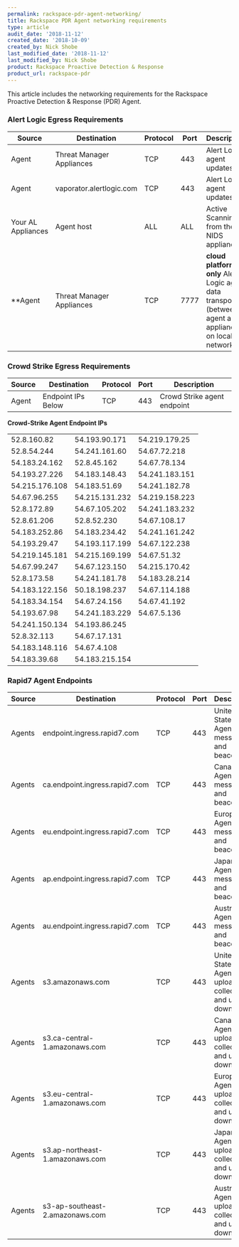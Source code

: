 ```yaml
---
permalink: rackspace-pdr-agent-networking/
title: Rackspace PDR Agent networking requirements
type: article
audit_date: '2018-11-12'
created_date: '2018-10-09'
created_by: Nick Shobe
last_modified_date: '2018-11-12'
last_modified_by: Nick Shobe
product: Rackspace Proactive Detection & Response
product_url: rackspace-pdr
---
```


This article includes the networking requirements for the Rackspace Proactive Detection & Response (PDR) Agent.

### Alert Logic Egress Requirements

| Source | Destination | Protocol | Port | Description |
| ------ | ----------- | -------- | ---- | ----------- |
| Agent | Threat Manager Appliances | TCP | 443 | Alert Logic agent updates |
| Agent | vaporator.alertlogic.com | TCP | 443 | Alert Logic agent updates |
| Your AL Appliances | Agent host | ALL | ALL | Active Scanning from the NIDS appliances |
| **Agent | Threat Manager Appliances | TCP | 7777 | **cloud platforms only**  Alert Logic agent data transport (between agent and appliance on local network) |

### Crowd Strike Egress Requirements

| Source | Destination | Protocol | Port | Description |
| ------ | ----------- | -------- | ---- | ----------- |
| Agent | Endpoint IPs Below | TCP | 443 | Crowd Strike agent endpoint |

**Crowd-Strike Agent Endpoint IPs**

|             |               |               |
|-------------|---------------|---------------|
| 52.8.160.82 | 54.193.90.171 | 54.219.179.25 |
| 52.8.54.244 | 54.241.161.60 | 54.67.72.218 |
| 54.183.24.162 | 52.8.45.162 | 54.67.78.134 |
| 54.193.27.226 | 54.183.148.43 | 54.241.183.151 |
| 54.215.176.108 | 54.183.51.69 | 54.241.182.78 |
| 54.67.96.255 | 54.215.131.232 | 54.219.158.223 |
| 52.8.172.89 | 54.67.105.202 | 54.241.183.232 |
| 52.8.61.206 | 52.8.52.230 | 54.67.108.17 |
| 54.183.252.86 | 54.183.234.42 | 54.241.161.242 |
| 54.193.29.47 | 54.193.117.199 | 54.67.122.238 |
| 54.219.145.181 | 54.215.169.199 | 54.67.51.32 |
| 54.67.99.247 | 54.67.123.150 | 54.215.170.42 |
| 52.8.173.58 | 54.241.181.78 | 54.183.28.214 |
| 54.183.122.156 | 50.18.198.237 | 54.67.114.188 |
| 54.183.34.154 | 54.67.24.156 | 54.67.41.192 |
| 54.193.67.98 | 54.241.183.229 | 54.67.5.136 |
| 54.241.150.134 | 54.193.86.245 | |
| 52.8.32.113 | 54.67.17.131 | |
| 54.183.148.116 | 54.67.4.108 | |
| 54.183.39.68 | 54.183.215.154 | |

### Rapid7 Agent Endpoints

| Source | Destination | Protocol | Port | Description |
| ------ | ----------- | -------- | ---- | ----------- |
| Agents | endpoint.ingress.rapid7.com | TCP | 443 | United States Agent messages and beacons |
| Agents | ca.endpoint.ingress.rapid7.com | TCP | 443 | Canada Agent messages and beacons |
| Agents | eu.endpoint.ingress.rapid7.com | TCP | 443 | Europe Agent messages and beacons |
| Agents | ap.endpoint.ingress.rapid7.com | TCP | 443 | Japan  Agent messages and beacons |
| Agents | au.endpoint.ingress.rapid7.com | TCP | 443 | Australia Agent messages and beacons |
| Agents | s3.amazonaws.com | TCP | 443 | United States Agent file uploads for collection and update downloads |
| Agents | s3.ca-central-1.amazonaws.com | TCP | 443 | Canada Agent file uploads for collection and update downloads |
| Agents | s3.eu-central-1.amazonaws.com | TCP | 443 | Europe Agent file uploads for collection and update downloads |
| Agents | s3.ap-northeast-1.amazonaws.com | TCP | 443 | Japan Agent file uploads for collection and update downloads |
| Agents | s3-ap-southeast-2.amazonaws.com | TCP | 443 | Australia Agent file uploads for collection and update downloads |
